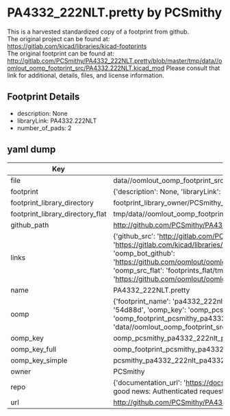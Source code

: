 # PA4332_222NLT.pretty by PCSmithy  
This is a harvested standardized copy of a footprint from github.  
The original project can be found at:  
https://gitlab.com/kicad/libraries/kicad-footprints  
The original footprint can be found at:
http://gitlab.com/PCSmithy/PA4332_222NLT.pretty/blob/master/tmp/data//oomlout_oomp_footprint_src/PA4332.222NLT.kicad_mod
Please consult that link for additional, details, files, and license information.  
## Footprint Details
* description: None  
* libraryLink: PA4332.222NLT  
* number_of_pads: 2  
## yaml dump  
| Key | Value |  
| --- | --- |  
| file | data//oomlout_oomp_footprint_src/PA4332_222NLT.pretty/PA4332.222NLT.kicad_mod |  
| footprint | {'description': None, 'libraryLink': 'PA4332.222NLT', 'number_of_pads': 2} |  
| footprint_library_directory | footprint_library_owner/PCSmithy_PA4332_222NLT.pretty |  
| footprint_library_directory_flat | tmp/data//oomlout_oomp_footprint_src/footprints_flat/pcsmithy_pa4332_222nlt_pa4332_222nlt/working |  
| github_path | http://github.com/PCSmithy/PA4332_222NLT.pretty/blob/master/tmp/data//oomlout_oomp_footprint_src/PA4332.222NLT.kicad_mod |  
| links | {'github_src': 'http://gitlab.com/PCSmithy/PA4332_222NLT.pretty/blob/master/tmp/data//oomlout_oomp_footprint_src/PA4332.222NLT.kicad_mod', 'github_src_repo': 'https://gitlab.com/kicad/libraries/kicad-footprints', 'oomp_bot': 'tmp/data//oomlout_oomp_footprint_src/footprints/pcsmithy_pa4332_222nlt_pa4332_222nlt/working', 'oomp_bot_github': 'https://github.com/oomlout/oomlout_oomp_footprint_bot/tree/main/tmp/data//oomlout_oomp_footprint_src/footprints/pcsmithy_pa4332_222nlt_pa4332_222nlt/working', 'oomp_src_flat': 'footprints_flat/tmp/data//oomlout_oomp_footprint_src/footprints_flat/pcsmithy_pa4332_222nlt_pa4332_222nlt/working', 'oomp_src_flat_github': 'https://github.com/oomlout/oomlout_oomp_footprint_src/tree/main/tmp/data//oomlout_oomp_footprint_src/footprints_flat/pcsmithy_pa4332_222nlt_pa4332_222nlt/working'} |  
| name | PA4332_222NLT.pretty |  
| oomp | {'footprint_name': 'pa4332_222nlt', 'library_name': 'pa4332_222nlt', 'md5': '54d88db2fe69b0fb0430f37d6eafcd0a', 'md5_10': '54d88db2fe', 'md5_5': '54d88', 'md5_6': '54d88d', 'oomp_key': 'oomp_pcsmithy_pa4332_222nlt_pa4332_222nlt', 'oomp_key_extra': 'oomp_footprint_pcsmithy_pa4332_222nlt_pa4332_222nlt', 'oomp_key_full': 'oomp_footprint_pcsmithy_pa4332_222nlt_pa4332_222nlt_54d88d', 'oomp_key_simple': 'pcsmithy_pa4332_222nlt_pa4332_222nlt', 'original_filename': 'data//oomlout_oomp_footprint_src/PA4332_222NLT.pretty/PA4332.222NLT.kicad_mod', 'owner_name': 'pcsmithy'} |  
| oomp_key | oomp_pcsmithy_pa4332_222nlt_pa4332_222nlt |  
| oomp_key_full | oomp_footprint_pcsmithy_pa4332_222nlt_pa4332_222nlt |  
| oomp_key_simple | pcsmithy_pa4332_222nlt_pa4332_222nlt |  
| owner | PCSmithy |  
| repo | {'documentation_url': 'https://docs.github.com/rest/overview/resources-in-the-rest-api#rate-limiting', 'message': "API rate limit exceeded for 84.66.142.224. (But here's the good news: Authenticated requests get a higher rate limit. Check out the documentation for more details.)"} |  
| url | http://github.com/PCSmithy/PA4332_222NLT.pretty |  

